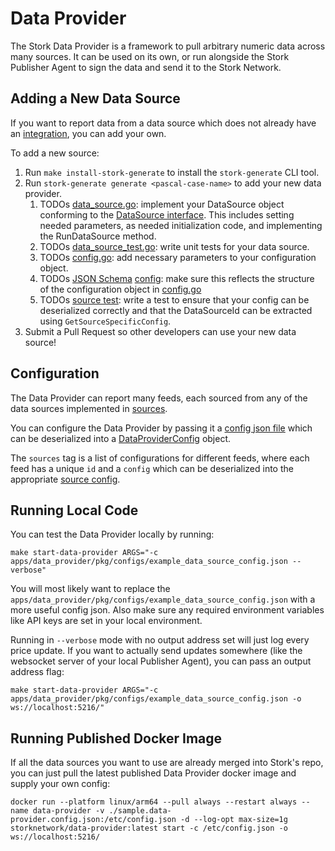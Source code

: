 # Data Provider
The Stork Data Provider is a framework to pull arbitrary numeric data across many sources. It can be used on its own, or run alongside the Stork Publisher Agent to sign the data and send it to the Stork Network.

## Adding a New Data Source
If you want to report data from a data source which does not already have an [integration](pkg/sources), you can add your own.

To add a new source:
1. Run `make install-stork-generate` to install the `stork-generate` CLI tool.
1. Run `stork-generate generate <pascal-case-name>` to add your new data provider.
   1. TODOs [data_source.go](./pkg/sources/random/data_source.go): implement your DataSource object conforming to the [DataSource interface](pkg/types/model.go). This includes setting needed parameters, as needed initialization code, and implementing the RunDataSource method.
   1. TODOs [data_source_test.go](./pkg/sources/random/data_source_test.go): write unit tests for your data source.
   1. TODOs [config.go](./pkg/sources/random/config.go): add necessary parameters to your configuration object.
   1. TODOs [JSON Schema](https://json-schema.org/) [config](./pkg/configs/resources/source_config_schemas/random.json): make sure this reflects the structure of the configuration object in [config.go](./pkg/sources/random/config.go)
   1. TODOs [source test](./pkg/configs/source_config_tests/random_test.go): write a test to ensure that your config can be deserialized correctly and that the DataSourceId can be extracted using `GetSourceSpecificConfig`.
1. Submit a Pull Request so other developers can use your new data source!

## Configuration
The Data Provider can report many feeds, each sourced from any of the data sources implemented in [sources](./pkg/sources).

You can configure the Data Provider by passing it a [config json file](./sample.data-provider.config.json) which can be deserialized into a [DataProviderConfig](./pkg/types/model.go) object. 

The `sources` tag is a list of configurations for different feeds, where each feed has a unique `id` and a `config` which can be deserialized into the appropriate [source config](./pkg/sources/random/config.go). 

## Running Local Code
You can test the Data Provider locally by running:
```
make start-data-provider ARGS="-c apps/data_provider/pkg/configs/example_data_source_config.json --verbose"
```
You will most likely want to replace the `apps/data_provider/pkg/configs/example_data_source_config.json` with a more useful config json. Also make sure any required environment variables like API keys are set in your local environment.

Running in `--verbose` mode with no output address set will just log every price update. If you want to actually send updates somewhere (like the websocket server of your local Publisher Agent), you can pass an output address flag:
```
make start-data-provider ARGS="-c apps/data_provider/pkg/configs/example_data_source_config.json -o ws://localhost:5216/"
```

## Running Published Docker Image
If all the data sources you want to use are already merged into Stork's repo, you can just pull the latest published Data Provider docker image and supply your own config: 
```
docker run --platform linux/arm64 --pull always --restart always --name data-provider -v ./sample.data-provider.config.json:/etc/config.json -d --log-opt max-size=1g storknetwork/data-provider:latest start -c /etc/config.json -o ws://localhost:5216/
```



